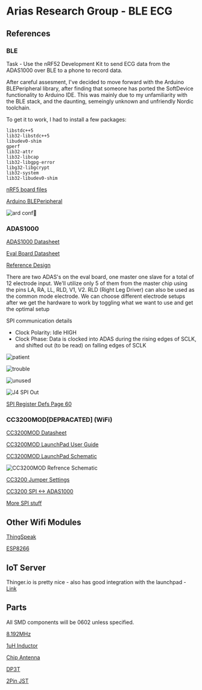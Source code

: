 # Arias Research Group - BLE ECG

## References

### BLE

Task - Use the nRF52 Development Kit to send ECG data from the ADAS1000 over BLE to a phone to record data.

After careful assesment, I've decided to move forward with the Arduino BLEPeripheral library, after finding that someone has ported the SoftDevice functionality to Arduino IDE. This was mainly due to my unfamiliarity with the BLE stack, and the daunting, semeingly unknown and unfriendly Nordic toolchain.

To get it to work, I had to install a few packages:

```
libstdc++5
lib32-libstdc++5
libudev0-shim
gperf
lib32-attr
lib32-libcap
lib32-libgpg-error
libg32-libgcrypt
lib32-system
lib32-libudev0-shim
```

[nRF5 board files](https://github.com/sandeepmistry/arduino-nRF5)

[Arduino BLEPeripheral](https://github.com/sandeepmistry/arduino-BLEPeripheral)

![ard conf](img/arduino_conf.png)

### ADAS1000

[ADAS1000 Datasheet](https://www.analog.com/media/en/technical-documentation/data-sheets/ADAS1000_1000-1_1000-2.pdf)

[Eval Board Datasheet](http://www.analog.com/media/en/technical-documentation/user-guides/UG-426.pdf)

[Reference Design](https://www.analog.com/media/en/reference-design-documentation/reference-designs/CN0308.pdf)

There are two ADAS's on the eval board, one master one slave for a total of 12 electrode input. We'll utilize only 5 of them from the master chip using the pins LA, RA, LL, RLD, V1, V2. RLD (Right Leg Driver) can also be used as the common mode electrode. We can choose different electrode setups after we get the hardware to work by toggling what we want to use and get the optimal setup

SPI communication details

* Clock Polarity: Idle HIGH
* Clock Phase: Data is clocked into ADAS during the rising edges of SCLK, and shifted out (to be read) on falling edges of SCLK

![patient](img/patient_cable_pinout.jpg)

![trouble](img/trouble_shooting.png)

![unused](img/unused_pins.png)

![J4 SPI Out](img/spi_pinoutJ4.png)

[SPI Register Defs Page 60](https://www.analog.com/media/en/technical-documentation/data-sheets/ADAS1000_1000-1_1000-2.pdf)

### CC3200MOD\[DEPRACATED\] (WiFi)

[CC3200MOD Datasheet](http://www.ti.com/lit/ds/swrs166/swrs166.pdf)

[CC3200MOD LaunchPad User Guide](http://www.ti.com/lit/ug/swru397a/swru397a.pdf)

[CC3200MOD LaunchPad Schematic](http://www.ti.com/lit/df/tidrc48/tidrc48.pdf)

![CC3200MOD Refrence Schematic](img/cc3200mod_ref.jpg)

[CC3200 Jumper Settings](http://energia.nu/guide/install/cc3200-guide/)

[CC3200 SPI <-> ADAS1000](https://ez.analog.com/linux-device-drivers/microcontroller-no-os-drivers/f/q-a/88100/adas-1000-to-arduino-code)

[More SPI stuff](https://www.element14.com/community/thread/46120/l/adas1000-interfacing-by-arduino-uno?displayFullThread=true)


## Other Wifi Modules

[ThingSpeak](https://thingspeak.com/)

[ESP8266](https://www.sparkfun.com/products/13678)

## IoT Server

Thinger.io is pretty nice - also has good integration with the launchpad - [Link](http://docs.thinger.io/arduino/#installation)

## Parts

All SMD components will be 0602 unless specified.

[8.192MHz](https://www.digikey.com/product-detail/en/citizen-finedevice-co-ltd/CM309S8.192MABJT/300-2039-1-ND/482155)

[1uH Inductor](https://www.digikey.com/product-detail/en/tdk-corporation/MLZ2012M1R0HT000/445-8657-1-ND/3077939)

[Chip Antenna](https://www.digikey.com/product-detail/en/taiyo-yuden/AH316M245001-T/587-2200-1-ND/2002898)

[DP3T](https://www.digikey.com/product-detail/en/c-k/JS203011JCQN/CKN10725CT-ND/6137639)

[2Pin JST](https://www.digikey.com/product-detail/en/jst-sales-america-inc/B2B-XH-A(LF)(SN)/455-2247-ND/1651045)
